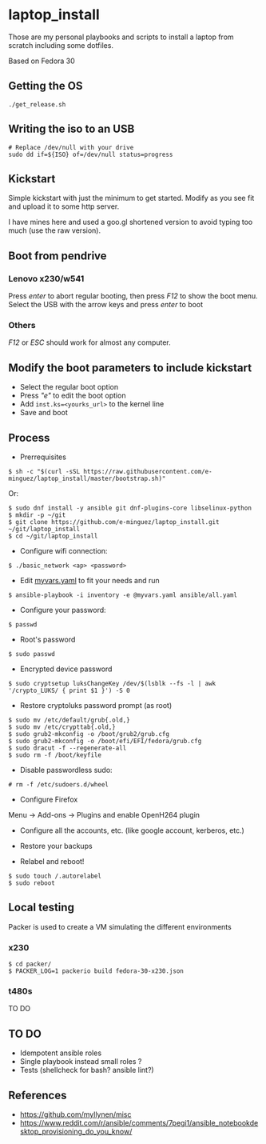 # laptop_install
Those are my personal playbooks and scripts to install a laptop from scratch
including some dotfiles.

Based on Fedora 30

## Getting the OS

```
./get_release.sh
```

## Writing the iso to an USB

```
# Replace /dev/null with your drive
sudo dd if=${ISO} of=/dev/null status=progress
```

## Kickstart

Simple kickstart with just the minimum to get started. Modify as you see fit
and upload it to some http server.

I have mines here and used a goo.gl shortened version to avoid typing too much
(use the raw version).

## Boot from pendrive

### Lenovo x230/w541
Press *enter* to abort regular booting, then press *F12* to show
the boot menu.
Select the USB with the arrow keys and press *enter* to boot

### Others
*F12* or *ESC* should work for almost any computer.

## Modify the boot parameters to include kickstart

* Select the regular boot option
* Press *"e"* to edit the boot option
* Add ```inst.ks=<yourks_url>``` to the kernel line
* Save and boot

## Process

* Prerrequisites

```
$ sh -c "$(curl -sSL https://raw.githubusercontent.com/e-minguez/laptop_install/master/bootstrap.sh)"
```

Or:

```
$ sudo dnf install -y ansible git dnf-plugins-core libselinux-python
$ mkdir -p ~/git
$ git clone https://github.com/e-minguez/laptop_install.git ~/git/laptop_install
$ cd ~/git/laptop_install
```

* Configure wifi connection:

```
$ ./basic_network <ap> <password>
```

* Edit [myvars.yaml](myvars.yaml) to fit your needs and run

```
$ ansible-playbook -i inventory -e @myvars.yaml ansible/all.yaml
```

* Configure your password:

```
$ passwd
```

* Root's password
```
$ sudo passwd
```

* Encrypted device password

```
$ sudo cryptsetup luksChangeKey /dev/$(lsblk --fs -l | awk '/crypto_LUKS/ { print $1 }') -S 0
```

* Restore cryptoluks password prompt (as root)

```
$ sudo mv /etc/default/grub{.old,}
$ sudo mv /etc/crypttab{.old,}
$ sudo grub2-mkconfig -o /boot/grub2/grub.cfg
$ sudo grub2-mkconfig -o /boot/efi/EFI/fedora/grub.cfg
$ sudo dracut -f --regenerate-all
$ sudo rm -f /boot/keyfile
```

* Disable passwordless sudo:

```
# rm -f /etc/sudoers.d/wheel
```

* Configure Firefox

Menu -> Add-ons -> Plugins and enable OpenH264 plugin

* Configure all the accounts, etc. (like google account, kerberos, etc.)

* Restore your backups

* Relabel and reboot!

```
$ sudo touch /.autorelabel
$ sudo reboot
```

## Local testing
Packer is used to create a VM simulating the different environments

### x230

```
$ cd packer/
$ PACKER_LOG=1 packerio build fedora-30-x230.json
```

### t480s
TO DO

## TO DO
* Idempotent ansible roles
* Single playbook instead small roles ?
* Tests (shellcheck for bash? ansible lint?)

## References
* https://github.com/myllynen/misc
* https://www.reddit.com/r/ansible/comments/7pegi1/ansible_notebookdesktop_provisioning_do_you_know/
